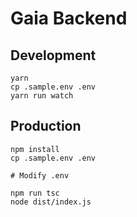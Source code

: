 # Gaia Backend

## Development

```
yarn
cp .sample.env .env
yarn run watch
```

## Production

```
npm install
cp .sample.env .env

# Modify .env 

npm run tsc
node dist/index.js
```
